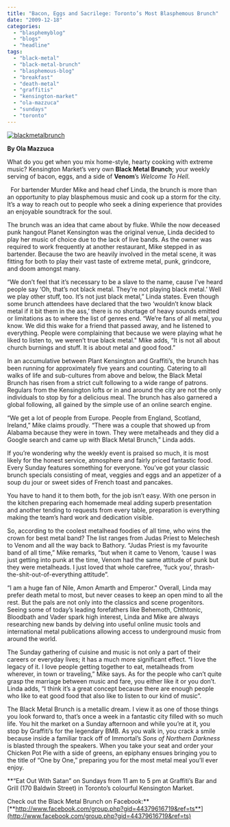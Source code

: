 ```yaml
---
title: "Bacon, Eggs and Sacrilege: Toronto’s Most Blasphemous Brunch"
date: "2009-12-18"
categories: 
  - "blasphemyblog"
  - "blogs"
  - "headline"
tags: 
  - "black-metal"
  - "black-metal-brunch"
  - "blasphemous-blog"
  - "breakfast"
  - "death-metal"
  - "graffitis"
  - "kensington-market"
  - "ola-mazzuca"
  - "sundays"
  - "toronto"
---
```


[![blackmetalbrunch](http://www.hellbound.ca/wp-content/uploads/2009/12/blackmetalbrunch-300x200.jpg "blackmetalbrunch")](http://www.hellbound.ca/wp-content/uploads/2009/12/blackmetalbrunch.jpg)

**By Ola Mazzuca**

What do you get when you mix home-style, hearty cooking with extreme music? Kensington Market’s very own **Black Metal Brunch**; your weekly serving of bacon, eggs, and a side of **Venom**’s _Welcome To Hell_.

  For bartender Murder Mike and head chef Linda, the brunch is more than an opportunity to play blasphemous music and cook up a storm for the city. It’s a way to reach out to people who seek a dining experience that provides an enjoyable soundtrack for the soul.

The brunch was an idea that came about by fluke. While the now deceased punk hangout Planet Kensington was the original venue, Linda decided to play her music of choice due to the lack of live bands. As the owner was required to work frequently at another restaurant, Mike stepped in as bartender. Because the two are heavily involved in the metal scene, it was fitting for both to play their vast taste of extreme metal, punk, grindcore, and doom amongst many.

“We don’t feel that it’s necessary to be a slave to the name, cause I’ve heard people say ‘Oh, that’s not black metal. They’re not playing black metal.’ Well we play other stuff, too. It’s not just black metal,” Linda states. Even though some brunch attendees have declared that the two ‘wouldn’t know black metal if it bit them in the ass,’ there is no shortage of heavy sounds emitted or limitations as to where the list of genres end. “We’re fans of all metal, you know. We did this wake for a friend that passed away, and he listened to everything. People were complaining that because we were playing what he liked to listen to, we weren’t true black metal." Mike adds, “It is not all about church burnings and stuff. It is about metal and good food.”

In an accumulative between Plant Kensington and Graffiti’s, the brunch has been running for approximately five years and counting. Catering to all walks of life and sub-cultures from above and below, the Black Metal Brunch has risen from a strict cult following to a wide range of patrons. Regulars from the Kensington lofts or in and around the city are not the only individuals to stop by for a delicious meal. The brunch has also garnered a global following, all gained by the simple use of an online search engine.

“We get a lot of people from Europe. People from England, Scotland, Ireland,” Mike claims proudly. “There was a couple that showed up from Alabama because they were in town. They were metalheads and they did a Google search and came up with Black Metal Brunch,” Linda adds.

If you’re wondering why the weekly event is praised so much, it is most likely for the honest service, atmosphere and fairly priced fantastic food. Every Sunday features something for everyone. You’ve got your classic brunch specials consisting of meat, veggies and eggs and an appetizer of a soup du jour or sweet sides of French toast and pancakes.

You have to hand it to them both, for the job isn’t easy. With one person in the kitchen preparing each homemade meal adding superb presentation and another tending to requests from every table, preparation is everything making the team’s hard work and dedication visible.

So, according to the coolest metalhead foodies of all time, who wins the crown for best metal band? The list ranges from Judas Priest to Melechesh to Venom and all the way back to Bathory. “Judas Priest is my favourite band of all time,” Mike remarks, “but when it came to Venom, ‘cause I was just getting into punk at the time, Venom had the same attitude of punk but they were metalheads. I just loved that whole carefree, ‘fuck you’, thrash-the-shit-out-of-everything attitude”.

“I am a huge fan of Nile, Amon Amarth and Emperor." Overall, Linda may prefer death metal to most, but never ceases to keep an open mind to all the rest. But the pals are not only into the classics and scene progenitors. Seeing some of today’s leading forefathers like Behemoth, Chthtonic, Bloodbath and Vader spark high interest, Linda and Mike are always researching new bands by delving into useful online music tools and international metal publications allowing access to underground music from around the world.

The Sunday gathering of cuisine and music is not only a part of their careers or everyday lives; it has a much more significant effect. “I love the legacy of it. I love people getting together to eat, metalheads from wherever, in town or traveling,” Mike says. As for the people who can’t quite grasp the marriage between music and fare, you either like it or you don’t. Linda adds, “I think it’s a great concept because there are enough people who like to eat good food that also like to listen to our kind of music”.

The Black Metal Brunch is a metallic dream. I view it as one of those things you look forward to, that’s once a week in a fantastic city filled with so much life. You hit the market on a Sunday afternoon and while you’re at it, you stop by Graffiti’s for the legendary BMB. As you walk in, you crack a smile because inside a familiar track off of Immortal’s _Sons of Northern Darkness_ is blasted through the speakers. When you take your seat and order your Chicken Pot Pie with a side of greens, an epiphany ensues bringing you to the title of “One by One,” preparing you for the most metal meal you’ll ever enjoy.

**“Eat Out With Satan” on Sundays from 11 am to 5 pm at Graffiti’s Bar and Grill (170 Baldwin Street) in Toronto’s colourful Kensington Market.

Check out the Black Metal Brunch on Facebook:** [**http://www.facebook.com/group.php?gid=44379616719&ref=ts**](http://www.facebook.com/group.php?gid=44379616719&ref=ts)
